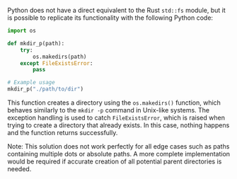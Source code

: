Python does not have a direct equivalent to the Rust `std::fs` module, but it is possible to replicate its functionality with the following Python code:

```python
import os

def mkdir_p(path):
    try:
        os.makedirs(path)
    except FileExistsError:
        pass

# Example usage
mkdir_p("./path/to/dir")
```

This function creates a directory using the `os.makedirs()` function, which behaves similarly to the `mkdir -p` command in Unix-like systems. The exception handling is used to catch `FileExistsError`, which is raised when trying to create a directory that already exists. In this case, nothing happens and the function returns successfully.

Note: This solution does not work perfectly for all edge cases such as paths containing multiple dots or absolute paths. A more complete implementation would be required if accurate creation of all potential parent directories is needed.
